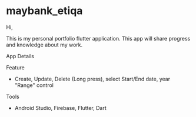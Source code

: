 # maybank_etiqa

Hi,

This is my personal portfolio flutter application. This app will share progress and knowledge about my work.

App Details

Feature
- Create, Update, Delete (Long press), select Start/End date,  year "Range" control

Tools
- Android Studio, Firebase, Flutter, Dart

